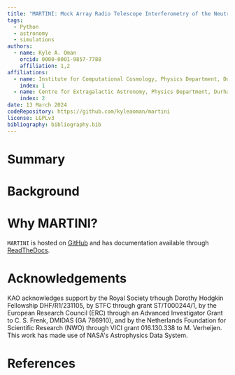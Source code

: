 ```yaml
---
title: "MARTINI: Mock Array Radio Telescope Interferometry of the Neutral ISM"
tags:
  - Python
  - astronomy
  - simulations
authors: 
  - name: Kyle A. Oman
    orcid: 0000-0001-9857-7788
    affiliation: 1,2
affiliations:
  - name: Institute for Computational Cosmology, Physics Department, Durham University
    index: 1
  - name: Centre for Extragalactic Astronomy, Physics Department, Durham University
    index: 2
date: 13 March 2024
codeRepository: https://github.com/kyleaoman/martini
license: LGPLv3
bibliography: bibliography.bib
---
```


# Summary


# Background


# Why MARTINI?


`MARTINI` is hosted on [GitHub](https://github.com/kyleaoman/martini) and
has documentation available through
[ReadTheDocs](https://martini.readthedocs.io).

# Acknowledgements

KAO acknowledges support by the Royal Society trhough Dorothy Hodgkin Fellowship DHF/R1/231105, by STFC through grant ST/T000244/1, by the European Research Council (ERC) through an Advanced Investigator Grant to C. S. Frenk, DMIDAS (GA 786910), and by the Netherlands Foundation for Scientific Research (NWO) through VICI grant 016.130.338 to M. Verheijen. This work has made use of NASA's Astrophysics Data System.

# References
